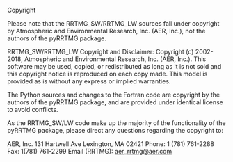 Copyright

Please note that the RRTMG_SW/RRTMG_LW sources fall under copyright by
Atmospheric and Environmental Research, Inc. (AER, Inc.), not the
authors of the pyRRTMG package. 

RRTMG_SW/RRTMG_LW Copyright and Disclaimer: 
Copyright (c) 2002-2018, Atmospheric and Environmental Research,
Inc. (AER, Inc.). This software may be used, copied, or redistributed
as long as it is not sold and this copyright notice is reproduced on
each copy made. This model is provided as is without any express or
implied warranties.

The Python sources and changes to the Fortran code are copyright by
the authors of the pyRRTMG package, and are provided under identical
license to avoid conflicts.

As the RRTMG_SW/LW code make up the majority of the functionality of
the pyRRTMG package, please direct any questions regarding the
copyright to:

AER, Inc.
131 Hartwell Ave
Lexington, MA 02421
Phone: 1 (781) 761-2288
Fax: 1(781) 761-2299
Email (RRTMG): aer_rrtmg@aer.com